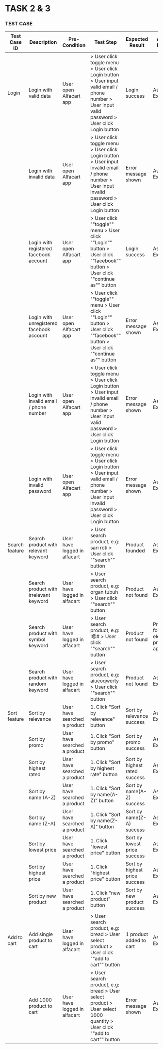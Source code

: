 # TASK 2 & 3

### TEST CASE

| Test Case ID | Description | Pre-Condition | Test Step | Expected Result | Actual Result | Status |
| ------------ | ----------- | ------------- | --------- | --------------- | ------------- | ------ |
| Login        | Login with valid data | User open Alfacart app | > User click toggle menu > User click Login button > User input valid email / phone number > User input valid password > User click Login button | Login success | As Expected | Pass |
|| Login with invalid data | User open Alfacart app | > User click toggle menu > User click Login button > User input invalid email / phone number > User input invalid password > User click Login button | Error message shown | As Expected | Pass |
|| Login with registered facebook account | User open Alfacart app | > User click ""toggle"" menu > User click ""Login"" button > User click ""facebook"" button > User click ""continue as"" button | Login success | As Expected | Pass |
|| Login with unregistered facebook account | User open Alfacart app | > User click ""toggle"" menu > User click ""Login"" button > User click ""facebook"" button > User click ""continue as"" button | Error message shown | As Expected | Pass |
|| Login with invalid email / phone number | User open Alfacart app | > User click toggle menu > User click Login button > User input invalid email / phone number > User input valid password > User click Login button | Error message shown | As Expected | Pass |
|| Login with invalid password | User open Alfacart app | > User click toggle menu > User click Login button > User input valid email / phone number > User input invalid password > User click Login button | Error message shown | As Expected | Pass |
| Search feature | Search product with relevant keyword | User have logged in alfacart | > User search product, e.g: sari roti > User click ""search"" button | Product founded | As Expected | Pass |
|| Search product with irrelevant keyword | User have logged in alfacart | > User search product, e.g: organ tubuh > User click ""search"" button | Product not found | As Expected | Pass |
|| Search product with symbol keyword | User have logged in alfacart | > User search product, e.g: !@# > User click ""search"" button | Product not found | Product founded: electronic product appeared | Fail | 
|| Search product with random keyword | User have logged in alfacart | > User search product, e.g: aiueoqwerty > User click ""search"" button | Product not found | As Expected | Pass |
| Sort feature | Sort by relevance | User have searched a product | 1. Click "Sort by relevance" button |	Sort by relevance success |	As Expected |	Pass |
|| Sort by promo | User have searched a product |	1. Click "Sort by promo" button |	Sort by promo success |	As Expected |	Pass |
|| Sort by highest rated |	User have searched a product |	1. Click "Sort by highest rate" button |	Sort by highest rated success |	As Expected |	Pass |
|| Sort by name (A-Z) |	User have searched a product |	1. Click "Sort by name(A-Z)" button	| Sort by name(A-Z) success |	As Expected |	Pass |
|| Sort by name (Z-A) |	User have searched a product |	1. Click "Sort by name(Z-A)" button |	Sort by name(Z-A) success |	As Expected |	Pass |
|| Sort by lowest price |	User have searched a product |	1. Click "lowest price" button |	Sort by lowest price success |	As Expected |	Pass |
|| Sort by highest price |	User have searched a product |	1. Click "highest price" button |	Sort by highest price success |	As Expected |	Pass |
|| Sort by new product |	User have searched a product |	1. Click "new product" button	| Sort by new product success |	As Expected |	Pass |
| Add to cart |	Add single product to cart |	User have logged in alfacart | > User search product, e.g: bread > User select product > User click ""add to cart"" button |	1 product added to cart |	As Expected |	Pass |
|| Add 1000 product to cart |	User have logged in alfacart |	> User search product, e.g: bread > User select product > User select 1000 quantity > User click ""add to cart"" button |	Error message shown |	As Expected |	Pass |
